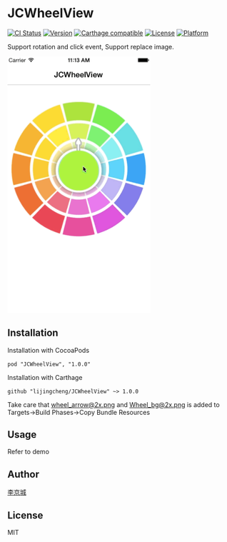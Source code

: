 # JCWheelView

[![CI Status](http://img.shields.io/travis/lijingcheng/JCWheelView.svg?style=flat)](https://travis-ci.org/lijingcheng/JCWheelView)
[![Version](https://img.shields.io/cocoapods/v/JCWheelView.svg?style=flat)](http://cocoapods.org/pods/JCWheelView)
[![Carthage compatible](https://img.shields.io/badge/Carthage-compatible-4BC51D.svg?style=flat)](https://github.com/Carthage/Carthage)
[![License](https://img.shields.io/cocoapods/l/JCWheelView.svg?style=flat)](http://cocoapods.org/pods/JCWheelView)
[![Platform](https://img.shields.io/cocoapods/p/JCWheelView.svg?style=flat)](http://cocoapods.org/pods/JCWheelView)

Support rotation and click event, Support replace image.  

<img width="320" src="./ScreenShot.gif"> 

## Installation

Installation with CocoaPods

```
pod "JCWheelView", "1.0.0"
```

Installation with Carthage

```
github "lijingcheng/JCWheelView" ~> 1.0.0
```
Take care that wheel_arrow@2x.png and Wheel_bg@2x.png is added to Targets->Build Phases->Copy Bundle Resources

## Usage

Refer to demo

## Author

[李京城](http://lijingcheng.github.io)

## License

MIT
